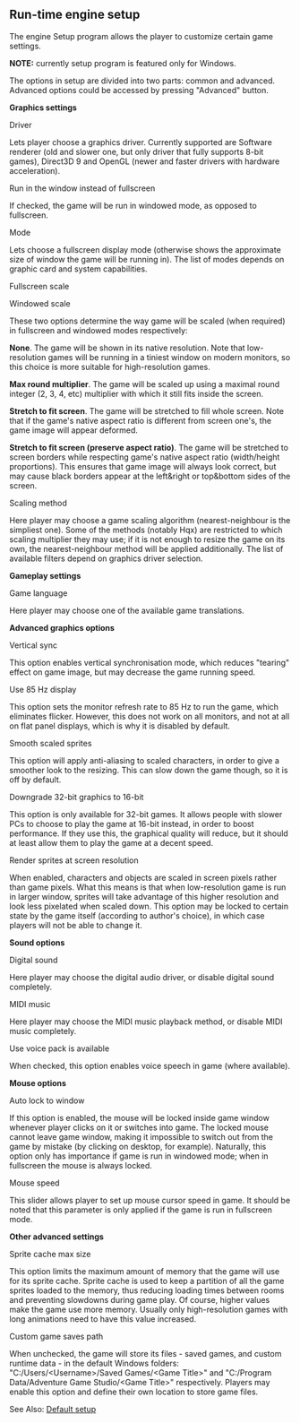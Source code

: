 Run-time engine setup
---------------------

The engine Setup program allows the player to customize certain game
settings.

**NOTE:** currently setup program is featured only for Windows.

The options in setup are divided into two parts: common and advanced.
Advanced options could be accessed by pressing "Advanced" button.

**Graphics settings**

Driver

Lets player choose a graphics driver. Currently supported are Software
renderer (old and slower one, but only driver that fully supports 8-bit
games), Direct3D 9 and OpenGL (newer and faster drivers with hardware
acceleration).

Run in the window instead of fullscreen

If checked, the game will be run in windowed mode, as opposed to
fullscreen.

Mode

Lets choose a fullscreen display mode (otherwise shows the approximate
size of window the game will be running in). The list of modes depends
on graphic card and system capabilities.

Fullscreen scale

Windowed scale

These two options determine the way game will be scaled (when required)
in fullscreen and windowed modes respectively:

**None**. The game will be shown in its native resolution. Note that
low-resolution games will be running in a tiniest window on modern
monitors, so this choice is more suitable for high-resolution games.

**Max round multiplier**. The game will be scaled up using a maximal
round integer (2, 3, 4, etc) multiplier with which it still fits inside
the screen.

**Stretch to fit screen**. The game will be stretched to fill whole
screen. Note that if the game's native aspect ratio is different from
screen one's, the game image will appear deformed.

**Stretch to fit screen (preserve aspect ratio)**. The game will be
stretched to screen borders while respecting game's native aspect ratio
(width/height proportions). This ensures that game image will always
look correct, but may cause black borders appear at the left&right or
top&bottom sides of the screen.

Scaling method

Here player may choose a game scaling algorithm (nearest-neighbour is
the simpliest one). Some of the methods (notably Hqx) are restricted to
which scaling multiplier they may use; if it is not enough to resize the
game on its own, the nearest-neighbour method will be applied
additionally. The list of available filters depend on graphics driver
selection.

**Gameplay settings**

Game language

Here player may choose one of the available game translations.

**Advanced graphics options**

Vertical sync

This option enables vertical synchronisation mode, which reduces
"tearing" effect on game image, but may decrease the game running speed.

Use 85 Hz display

This option sets the monitor refresh rate to 85 Hz to run the game,
which eliminates flicker. However, this does not work on all monitors,
and not at all on flat panel displays, which is why it is disabled by
default.

Smooth scaled sprites

This option will apply anti-aliasing to scaled characters, in order to
give a smoother look to the resizing. This can slow down the game
though, so it is off by default.

Downgrade 32-bit graphics to 16-bit

This option is only available for 32-bit games. It allows people with
slower PCs to choose to play the game at 16-bit instead, in order to
boost performance. If they use this, the graphical quality will reduce,
but it should at least allow them to play the game at a decent speed.

Render sprites at screen resolution

When enabled, characters and objects are scaled in screen pixels rather
than game pixels. What this means is that when low-resolution game is
run in larger window, sprites will take advantage of this higher
resolution and look less pixelated when scaled down. This option may be
locked to certain state by the game itself (according to author's
choice), in which case players will not be able to change it.

**Sound options**

Digital sound

Here player may choose the digital audio driver, or disable digital
sound completely.

MIDI music

Here player may choose the MIDI music playback method, or disable MIDI
music completely.

Use voice pack is available

When checked, this option enables voice speech in game (where
available).

**Mouse options**

Auto lock to window

If this option is enabled, the mouse will be locked inside game window
whenever player clicks on it or switches into game. The locked mouse
cannot leave game window, making it impossible to switch out from the
game by mistake (by clicking on desktop, for example). Naturally, this
option only has importance if game is run in windowed mode; when in
fullscreen the mouse is always locked.

Mouse speed

This slider allows player to set up mouse cursor speed in game. It
should be noted that this parameter is only applied if the game is run
in fullscreen mode.

**Other advanced settings**

Sprite cache max size

This option limits the maximum amount of memory that the game will use
for its sprite cache. Sprite cache is used to keep a partition of all
the game sprites loaded to the memory, thus reducing loading times
between rooms and preventing slowdowns during game play. Of course,
higher values make the game use more memory. Usually only
high-resolution games with long animations need to have this value
increased.

Custom game saves path

When unchecked, the game will store its files - saved games, and custom
runtime data - in the default Windows folders:
"C:/Users/&lt;Username&gt;/Saved Games/&lt;Game Title&gt;" and
"C:/Program Data/Adventure Game Studio/&lt;Game Title&gt;" respectively.
Players may enable this option and define their own location to store
game files.

See Also: [Default setup](Settingupthegame#default%20setup)
